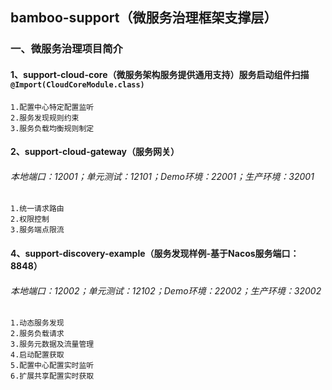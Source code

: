 ## bamboo-support（微服务治理框架支撑层）

### 一、微服务治理项目简介
#### 1、support-cloud-core（微服务架构服务提供通用支持）服务启动组件扫描`@Import(CloudCoreModule.class)`
    1.配置中心特定配置监听
    2.服务发现规则约束
    3.服务负载均衡规则制定
#### 2、support-cloud-gateway（服务网关）
###### 本地端口：12001；单元测试：12101；Demo环境：22001；生产环境：32001
    1.统一请求路由
    2.权限控制
    3.服务端点限流
#### 4、support-discovery-example（服务发现样例-基于Nacos服务端口：8848）
###### 本地端口：12002；单元测试：12102；Demo环境：22002；生产环境：32002
    1.动态服务发现
    2.服务负载请求
    3.服务元数据及流量管理
    4.启动配置获取
    5.配置中心配置实时监听
    6.扩展共享配置实时获取
